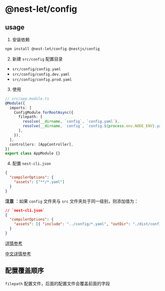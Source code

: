 # @nest-let/config

## usage

1. 安装依赖

```sh
npm install @nest-let/config @nestjs/config
```

2. 新建 `src/config` 配置目录

- `src/config/config.yaml`
- `src/config/config.dev.yaml`
- `src/config/config.prod.yaml`

3. 使用

```ts
// src/app.module.ts
@Module({
  imports: [
    ConfigModule.forRootAsync({
      filepath: [
        resolve(__dirname, `config`, `config.yaml`),
        resolve(__dirname, `config`, `config.${process.env.NODE_ENV}.yaml`),
      ],
    }),
  ],
  controllers: [AppController],
})
export class AppModule {}
```

4. 配置 `nest-cli.json`

```json
{
  "compilerOptions": {
    "assets": ["**/*.yaml"]
  }
}
```

**注意** ：如果 `config` 文件夹与 `src` 文件夹处于同一级别，则添加值为：

```json
// `nest-cli.json`
{
  "compilerOptions": {
    "assets": [{ "include": "../config/*.yaml", "outDir": "./dist/config" }]
  }
}
```

[详情参考](https://docs.nestjs.com/techniques/configuration)

[中文详情参考](https://nest.nodejs.cn/techniques/configuration)

## 配置覆盖顺序

`filepath` 配置文件，后面的配置文件会覆盖前面的字段
